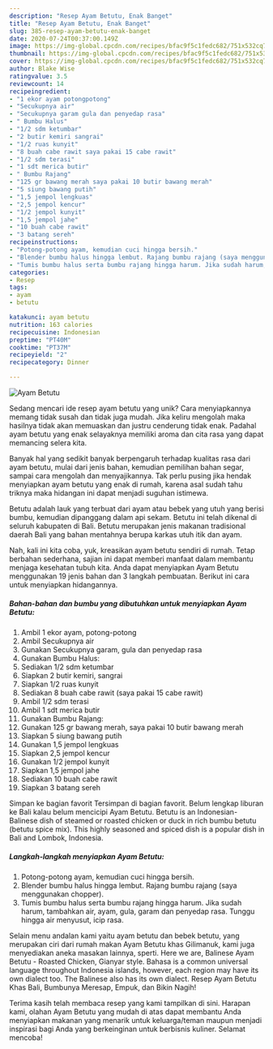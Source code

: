```yaml
---
description: "Resep Ayam Betutu, Enak Banget"
title: "Resep Ayam Betutu, Enak Banget"
slug: 385-resep-ayam-betutu-enak-banget
date: 2020-07-24T00:37:00.149Z
image: https://img-global.cpcdn.com/recipes/bfac9f5c1fedc682/751x532cq70/ayam-betutu-foto-resep-utama.jpg
thumbnail: https://img-global.cpcdn.com/recipes/bfac9f5c1fedc682/751x532cq70/ayam-betutu-foto-resep-utama.jpg
cover: https://img-global.cpcdn.com/recipes/bfac9f5c1fedc682/751x532cq70/ayam-betutu-foto-resep-utama.jpg
author: Blake Wise
ratingvalue: 3.5
reviewcount: 14
recipeingredient:
- "1 ekor ayam potongpotong"
- "Secukupnya air"
- "Secukupnya garam gula dan penyedap rasa"
- " Bumbu Halus"
- "1/2 sdm ketumbar"
- "2 butir kemiri sangrai"
- "1/2 ruas kunyit"
- "8 buah cabe rawit saya pakai 15 cabe rawit"
- "1/2 sdm terasi"
- "1 sdt merica butir"
- " Bumbu Rajang"
- "125 gr bawang merah saya pakai 10 butir bawang merah"
- "5 siung bawang putih"
- "1,5 jempol lengkuas"
- "2,5 jempol kencur"
- "1/2 jempol kunyit"
- "1,5 jempol jahe"
- "10 buah cabe rawit"
- "3 batang sereh"
recipeinstructions:
- "Potong-potong ayam, kemudian cuci hingga bersih."
- "Blender bumbu halus hingga lembut. Rajang bumbu rajang (saya menggunakan chopper)."
- "Tumis bumbu halus serta bumbu rajang hingga harum. Jika sudah harum, tambahkan air, ayam, gula, garam dan penyedap rasa. Tunggu hingga air menyusut, icip rasa."
categories:
- Resep
tags:
- ayam
- betutu

katakunci: ayam betutu 
nutrition: 163 calories
recipecuisine: Indonesian
preptime: "PT40M"
cooktime: "PT37M"
recipeyield: "2"
recipecategory: Dinner

---
```



![Ayam Betutu](https://img-global.cpcdn.com/recipes/bfac9f5c1fedc682/751x532cq70/ayam-betutu-foto-resep-utama.jpg)

Sedang mencari ide resep ayam betutu yang unik? Cara menyiapkannya memang tidak susah dan tidak juga mudah. Jika keliru mengolah maka hasilnya tidak akan memuaskan dan justru cenderung tidak enak. Padahal ayam betutu yang enak selayaknya memiliki aroma dan cita rasa yang dapat memancing selera kita.

Banyak hal yang sedikit banyak berpengaruh terhadap kualitas rasa dari ayam betutu, mulai dari jenis bahan, kemudian pemilihan bahan segar, sampai cara mengolah dan menyajikannya. Tak perlu pusing jika hendak menyiapkan ayam betutu yang enak di rumah, karena asal sudah tahu triknya maka hidangan ini dapat menjadi suguhan istimewa.

Betutu adalah lauk yang terbuat dari ayam atau bebek yang utuh yang berisi bumbu, kemudian dipanggang dalam api sekam. Betutu ini telah dikenal di seluruh kabupaten di Bali. Betutu merupakan jenis makanan tradisional daerah Bali yang bahan mentahnya berupa karkas utuh itik dan ayam.


Nah, kali ini kita coba, yuk, kreasikan ayam betutu sendiri di rumah. Tetap berbahan sederhana, sajian ini dapat memberi manfaat dalam membantu menjaga kesehatan tubuh kita. Anda dapat menyiapkan Ayam Betutu menggunakan 19 jenis bahan dan 3 langkah pembuatan. Berikut ini cara untuk menyiapkan hidangannya.

<!--inarticleads1-->

##### Bahan-bahan dan bumbu yang dibutuhkan untuk menyiapkan Ayam Betutu:

1. Ambil 1 ekor ayam, potong-potong
1. Ambil Secukupnya air
1. Gunakan Secukupnya garam, gula dan penyedap rasa
1. Gunakan  Bumbu Halus:
1. Sediakan 1/2 sdm ketumbar
1. Siapkan 2 butir kemiri, sangrai
1. Siapkan 1/2 ruas kunyit
1. Sediakan 8 buah cabe rawit (saya pakai 15 cabe rawit)
1. Ambil 1/2 sdm terasi
1. Ambil 1 sdt merica butir
1. Gunakan  Bumbu Rajang:
1. Gunakan 125 gr bawang merah, saya pakai 10 butir bawang merah
1. Siapkan 5 siung bawang putih
1. Gunakan 1,5 jempol lengkuas
1. Siapkan 2,5 jempol kencur
1. Gunakan 1/2 jempol kunyit
1. Siapkan 1,5 jempol jahe
1. Sediakan 10 buah cabe rawit
1. Siapkan 3 batang sereh


Simpan ke bagian favorit Tersimpan di bagian favorit. Belum lengkap liburan ke Bali kalau belum mencicipi Ayam Betutu. Betutu is an Indonesian-Balinese dish of steamed or roasted chicken or duck in rich bumbu betutu (betutu spice mix). This highly seasoned and spiced dish is a popular dish in Bali and Lombok, Indonesia. 

<!--inarticleads2-->

##### Langkah-langkah menyiapkan Ayam Betutu:

1. Potong-potong ayam, kemudian cuci hingga bersih.
1. Blender bumbu halus hingga lembut. Rajang bumbu rajang (saya menggunakan chopper).
1. Tumis bumbu halus serta bumbu rajang hingga harum. Jika sudah harum, tambahkan air, ayam, gula, garam dan penyedap rasa. Tunggu hingga air menyusut, icip rasa.


Selain menu andalan kami yaitu ayam betutu dan bebek betutu, yang merupakan ciri dari rumah makan Ayam Betutu khas Gilimanuk, kami juga menyediakan aneka masakan lainnya, sperti. Here we are, Balinese Ayam Betutu - Roasted Chicken, Gianyar style. Bahasa is a common universal language throughout Indonesia islands, however, each region may have its own dialect too. The Balinese also has its own dialect. Resep Ayam Betutu Khas Bali, Bumbunya Meresap, Empuk, dan Bikin Nagih! 

Terima kasih telah membaca resep yang kami tampilkan di sini. Harapan kami, olahan Ayam Betutu yang mudah di atas dapat membantu Anda menyiapkan makanan yang menarik untuk keluarga/teman maupun menjadi inspirasi bagi Anda yang berkeinginan untuk berbisnis kuliner. Selamat mencoba!
